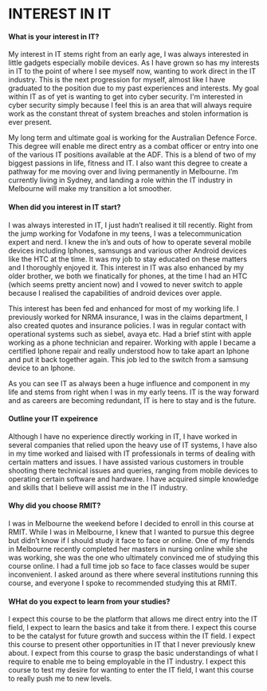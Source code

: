 <!DOCTYPE html>
<html>
<h1> INTEREST IN IT </h1>
</html>

<h4>What is your interest in IT?</h4>
<p>My interest in IT stems right from an early age, I was always interested in little gadgets especially mobile devices. As I have grown so has my interests in IT to the point of where I see myself now, wanting to work direct in the IT industry. This is the next progression for myself, almost like I have graduated to the position due to my past experiences and interests. My goal within IT as of yet is wanting to get into cyber security. I'm interested in cyber security simply because I feel this is an area that will always require work as the constant threat of system breaches and stolen information is ever present. <br />

My long term and ultimate goal is working for the Australian Defence Force. This degree will enable me direct entry as a combat officer or entry into one of the various IT positions available at the ADF. This is a blend of two of my biggest passions in life, fitness and IT. I also want this degree to create a pathway for me moving over and living permanently in Melbourne. I’m currently living in Sydney, and landing a role within the IT industry in Melbourne will make my transition a lot smoother.</p>


<h4> When did you interest in IT start? </h4>
<p>I was always interested in IT, I just hadn’t realised it till recently. Right from the jump working for Vodafone in my teens, I was a telecommunication expert and nerd. I knew the in’s and outs of how to operate several mobile devices including Iphones, samsungs and various other Android devices like the HTC at the time. It was my job to stay educated on these matters and I thoroughly enjoyed it. This interest in IT was also enhanced by my older brother, we both we finatically for phones, at the time I had an HTC (which seems pretty ancient now) and I vowed to never switch to apple because I realised the capabilities of android devices over apple.

This interest has been fed and enhanced for most of my working life. I previously worked for NRMA insurance, I was in the claims department, I also created quotes and insurance policies. I was in regular contact with operational systems such as siebel, avaya etc. Had a brief stint with apple working as a phone technician and repairer. Working with apple I became a certified Iphone repair and really understood how to take apart an Iphone and put it back together again. This job led to the switch from a samsung device to an Iphone. 

As you can see IT as always been a huge influence and component in my life and stems from right when I was in my early teens. IT is the way forward and as careers are becoming redundant, IT is here to stay and is the future. </p>


<h4> Outline your IT expeirence </h4>
<p> Although I have no experience directly working in IT, I have worked in several companies that relied upon the heavy use of IT systems, I have also in my time worked and liaised with IT professionals in terms of dealing with certain matters and issues. I have assisted various customers in trouble shooting there technical issues and queries, ranging from mobile devices to operating certain software and hardware. I have acquired simple knowledge and skills that I believe will assist me in the IT industry.  </p>


<h4> Why did you choose RMIT? </h4>
<p> I was in Melbourne the weekend before I decided to enroll in this course at RMIT. While I was in Melbourne, I knew that I wanted to pursue this degree but didn’t know if I should study it face to face or online. One of my friends in Melbourne recently completed her masters in nursing online while she was working, she was the one who ultimately convinced me of studying this course online. I had a full time job so face to face classes would be super inconvenient. I asked around as there where several institutions running this course, and everyone I spoke to recommended studying this at RMIT.</p>


<h4> WHat do you expect to learn from your studies? </h4>
<p> I expect this course to be the platform that allows me direct entry into the IT field, I expect to learn the basics and take it from there. I expect this course to be the catalyst for future growth and success within the IT field. I expect this course to present other opportunities in IT that I never previously knew about. I expect from this course to grasp the basic understandings of what I require to enable me to being employable in the IT industry. I expect this course to test my desire for wanting to enter the IT field, I want this course to really push me to new levels.</p>


</body>
</html> 
